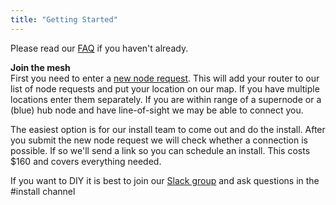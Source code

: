 ```yaml
---
title: "Getting Started"
---
```


Please read our [FAQ](https://nycmesh.net/faq) if you haven't already.

**Join the mesh**  
First you need to enter a [new node request](https://nycmesh.net/join). This will add your router to our list of node requests and put your location on our map. If you have multiple locations enter them separately. If you are within range of a supernode or a (blue) hub node and have line-of-sight we may be able to connect you.

The easiest option is for our install team to come out and do the install. After you submit the new node request we will check whether a connection is possible. If so we'll send a link so you can schedule an install. This costs $160 and covers everything needed.

If you want to DIY it is best to join our [Slack group](https://slack.nycmesh.net) and ask questions in the #install channel

